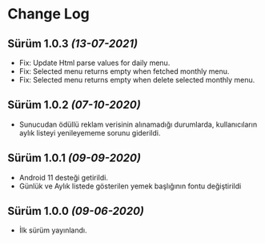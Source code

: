 Change Log
==========

Sürüm 1.0.3 *(13-07-2021)*
----------------------------

 * Fix: Update Html parse values for daily menu.
 * Fix: Selected menu returns empty when fetched monthly menu.
 * Fix: Selected menu returns empty when delete selected monthly menu.

Sürüm 1.0.2 *(07-10-2020)*
----------------------------
 * Sunucudan ödüllü reklam verisinin alınamadığı durumlarda, kullanıcıların aylık listeyi yenileyememe sorunu giderildi.

Sürüm 1.0.1 *(09-09-2020)*
----------------------------
 * Android 11 desteği getirildi.
 * Günlük ve Aylık listede gösterilen yemek başlığının fontu değiştirildi

Sürüm 1.0.0 *(09-06-2020)*
----------------------------
 * İlk sürüm yayınlandı.
